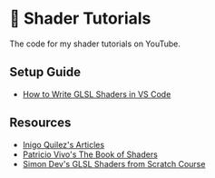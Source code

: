 # 🎨 Shader Tutorials

The code for my shader tutorials on YouTube.

## Setup Guide

- [How to Write GLSL Shaders in VS Code](https://www.youtube.com/watch?v=7UvpTTEE1Hs)

## Resources

- [Inigo Quilez's Articles](https://iquilezles.org/articles/)
- [Patricio Vivo's The Book of Shaders](https://thebookofshaders.com/)
- [Simon Dev's GLSL Shaders from Scratch Course](https://simondev.teachable.com/)
